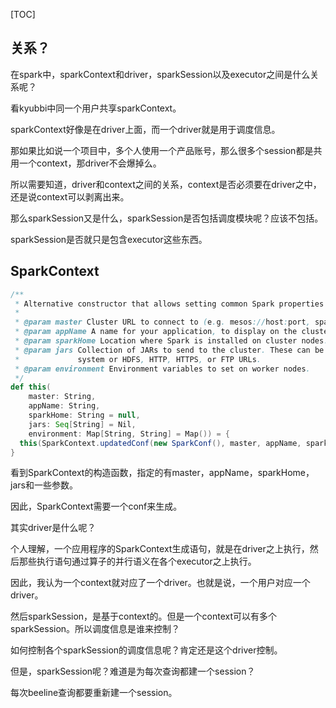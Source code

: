 [TOC]



##  关系？

在spark中，sparkContext和driver，sparkSession以及executor之间是什么关系呢？



看kyubbi中同一个用户共享sparkContext。

sparkContext好像是在driver上面，而一个driver就是用于调度信息。

那如果比如说一个项目中，多个人使用一个产品账号，那么很多个session都是共用一个context，那driver不会爆掉么。

所以需要知道，driver和context之间的关系，context是否必须要在driver之中，还是说context可以剥离出来。

那么sparkSession又是什么，sparkSession是否包括调度模块呢？应该不包括。

sparkSession是否就只是包含executor这些东西。



## SparkContext

```scala
/**
 * Alternative constructor that allows setting common Spark properties directly
 *
 * @param master Cluster URL to connect to (e.g. mesos://host:port, spark://host:port, local[4]).
 * @param appName A name for your application, to display on the cluster web UI.
 * @param sparkHome Location where Spark is installed on cluster nodes.
 * @param jars Collection of JARs to send to the cluster. These can be paths on the local file
 *             system or HDFS, HTTP, HTTPS, or FTP URLs.
 * @param environment Environment variables to set on worker nodes.
 */
def this(
    master: String,
    appName: String,
    sparkHome: String = null,
    jars: Seq[String] = Nil,
    environment: Map[String, String] = Map()) = {
  this(SparkContext.updatedConf(new SparkConf(), master, appName, sparkHome, jars, environment))
}
```

看到SparkContext的构造函数，指定的有master，appName，sparkHome，jars和一些参数。

因此，SparkContext需要一个conf来生成。

其实driver是什么呢？

个人理解，一个应用程序的SparkContext生成语句，就是在driver之上执行，然后那些执行语句通过算子的并行语义在各个executor之上执行。

因此，我认为一个context就对应了一个driver。也就是说，一个用户对应一个driver。



然后sparkSession，是基于context的。但是一个context可以有多个sparkSession。所以调度信息是谁来控制？

如何控制各个sparkSession的调度信息呢？肯定还是这个driver控制。

但是，sparkSession呢？难道是为每次查询都建一个session？

每次beeline查询都要重新建一个session。




